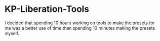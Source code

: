 # KP-Liberation-Tools
I decided that spending 10 hours working on tools to make the presets for me was a better use of time than spending 10 minutes making the presets myself.
